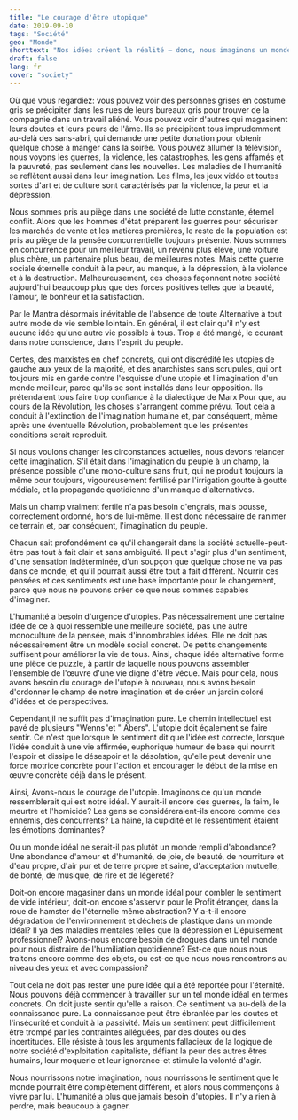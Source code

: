 ```yaml
---
title: "Le courage d'être utopique"
date: 2019-09-10
tags: "Société"
geo: "Monde"
shorttext: "Nos idées créent la réalité — donc, nous imaginons un monde idéal!"
draft: false
lang: fr
cover: "society"
---
```


Où que vous regardiez: vous pouvez voir des personnes grises en costume gris se précipiter dans les rues de leurs bureaux gris pour trouver de la compagnie dans un travail aliéné. Vous pouvez voir d'autres qui magasinent leurs doutes et leurs peurs de l'âme. Ils se précipitent tous imprudemment au-delà des sans-abri, qui demande une petite donation pour obtenir quelque chose à manger dans la soirée. Vous pouvez allumer la télévision, nous voyons les guerres, la violence, les catastrophes, les gens affamés et la pauvreté, pas seulement dans les nouvelles. Les maladies de l'humanité se reflètent aussi dans leur imagination. Les films, les jeux vidéo et toutes sortes d'art et de culture sont caractérisés par la violence, la peur et la dépression.

Nous sommes pris au piège dans une société de lutte constante, éternel conflit. Alors que les hommes d'état préparent les guerres pour sécuriser les marchés de vente et les matières premières, le reste de la population est pris au piège de la pensée concurrentielle toujours présente. Nous sommes en concurrence pour un meilleur travail, un revenu plus élevé, une voiture plus chère, un partenaire plus beau, de meilleures notes. Mais cette guerre sociale éternelle conduit à la peur, au manque, à la dépression, à la violence et à la destruction. Malheureusement, ces choses façonnent notre société aujourd'hui beaucoup plus que des forces positives telles que la beauté, l'amour, le bonheur et la satisfaction.

Par le Mantra désormais inévitable de l'absence de toute Alternative à tout autre mode de vie semble lointain. En général, il est clair qu'il n'y est aucune idée qu'une autre vie possible à tous. Trop a été mangé, le courant dans notre conscience, dans l'esprit du peuple.

Certes, des marxistes en chef concrets, qui ont discrédité les utopies de gauche aux yeux de la majorité, et des anarchistes sans scrupules, qui ont toujours mis en garde contre l'esquisse d'une utopie et l'imagination d'un monde meilleur, parce qu'ils se sont installés dans leur opposition. Ils prétendaient tous faire trop confiance à la dialectique de Marx Pour que, au cours de la Révolution, les choses s'arrangent comme prévu. Tout cela a conduit à l'extinction de l'imagination humaine et, par conséquent, même après une éventuelle Révolution, probablement que les présentes conditions serait reproduit.

Si nous voulons changer les circonstances actuelles, nous devons relancer cette imagination. S'il était dans l'imagination du peuple à un champ, la présence possible d'une mono-culture sans fruit, qui ne produit toujours la même pour toujours, vigoureusement fertilisé par l'irrigation goutte à goutte médiale, et la propagande quotidienne d'un manque d'alternatives.

Mais un champ vraiment fertile n'a pas besoin d'engrais, mais pousse, correctement ordonné, hors de lui-même. Il est donc nécessaire de ranimer ce terrain et, par conséquent, l'imagination du peuple.

Chacun sait profondément ce qu'il changerait dans la société actuelle-peut-être pas tout à fait clair et sans ambiguïté. Il peut s'agir plus d'un sentiment, d'une sensation indéterminée, d'un soupçon que quelque chose ne va pas dans ce monde, et qu'il pourrait aussi être tout à fait différent. Nourrir ces pensées et ces sentiments est une base importante pour le changement, parce que nous ne pouvons créer ce que nous sommes capables d'imaginer.

L'humanité a besoin d'urgence d'utopies. Pas nécessairement une certaine idée de ce à quoi ressemble une meilleure société, pas une autre monoculture de la pensée, mais d'innombrables idées. Elle ne doit pas nécessairement être un modèle social concret. De petits changements suffisent pour améliorer la vie de tous. Ainsi, chaque idée alternative forme une pièce de puzzle, à partir de laquelle nous pouvons assembler l'ensemble de l'œuvre d'une vie digne d'être vécue. Mais pour cela, nous avons besoin du courage de l'utopie à nouveau, nous avons besoin d'ordonner le champ de notre imagination et de créer un jardin coloré d'idées et de perspectives.

Cependant,il ne suffit pas d'imagination pure. Le chemin intellectuel est pavé de plusieurs "Wenns"et " Abers". L'utopie doit également se faire sentir. Ce n'est que lorsque le sentiment dit que l'idée est correcte, lorsque l'idée conduit à une vie affirmée, euphorique humeur de base qui nourrit l'espoir et dissipe le désespoir et la désolation, qu'elle peut devenir une force motrice concrète pour l'action et encourager le début de la mise en œuvre concrète déjà dans le présent.

Ainsi, Avons-nous le courage de l'utopie. Imaginons ce qu'un monde ressemblerait qui est notre idéal. Y aurait-il encore des guerres, la faim, le meurtre et l'homicide? Les gens se considéreraient-ils encore comme des ennemis, des concurrents? La haine, la cupidité et le ressentiment étaient les émotions dominantes?

Ou un monde idéal ne serait-il pas plutôt un monde rempli d'abondance? Une abondance d'amour et d'humanité, de joie, de beauté, de nourriture et d'eau propre, d'air pur et de terre propre et saine, d'acceptation mutuelle, de bonté, de musique, de rire et de légèreté?

Doit-on encore magasiner dans un monde idéal pour combler le sentiment de vide intérieur, doit-on encore s'asservir pour le Profit étranger, dans la roue de hamster de l'éternelle même abstraction? Y a-t-il encore dégradation de l'environnement et déchets de plastique dans un monde idéal? Il ya des maladies mentales telles que la dépression et L'épuisement professionnel? Avons-nous encore besoin de drogues dans un tel monde pour nous distraire de l'humiliation quotidienne? Est-ce que nous nous traitons encore comme des objets, ou est-ce que nous nous rencontrons au niveau des yeux et avec compassion?

Tout cela ne doit pas rester une pure idée qui a été reportée pour l'éternité. Nous pouvons déjà commencer à travailler sur un tel monde idéal en termes concrets. On doit juste sentir qu'elle a raison. Ce sentiment va au-delà de la connaissance pure. La connaissance peut être ébranlée par les doutes et l'insécurité et conduit à la passivité. Mais un sentiment peut difficilement être trompé par les contraintes alléguées, par des doutes ou des incertitudes. Elle résiste à tous les arguments fallacieux de la logique de notre société d'exploitation capitaliste, défiant la peur des autres êtres humains, leur moquerie et leur ignorance-et stimule la volonté d'agir.

Nous nourrissons notre imagination, nous nourrissons le sentiment que le monde pourrait être complètement différent, et alors nous commençons à vivre par lui. L'humanité a plus que jamais besoin d'utopies. Il n'y a rien à perdre, mais beaucoup à gagner.
